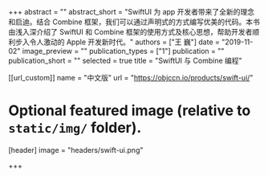 +++
abstract = ""
abstract_short = "SwiftUI 为 app 开发者带来了全新的理念和启迪。结合 Combine 框架，我们可以通过声明式的方式编写优美的代码。本书由浅入深介绍了 SwiftUI 和 Combine 框架的使用方式及核心思想，帮助开发者顺利步入令人激动的 Apple 开发新时代。"
authors = ["王 巍"]
date = "2019-11-02"
image_preview = ""
publication_types = ["1"]
publication = ""    
publication_short = ""
selected = true
title = "SwiftUI 与 Combine 编程"

[[url_custom]]
name = "中文版"
url = "https://objccn.io/products/swift-ui/"

# Optional featured image (relative to `static/img/` folder).
[header]
image = "headers/swift-ui.png"

+++

